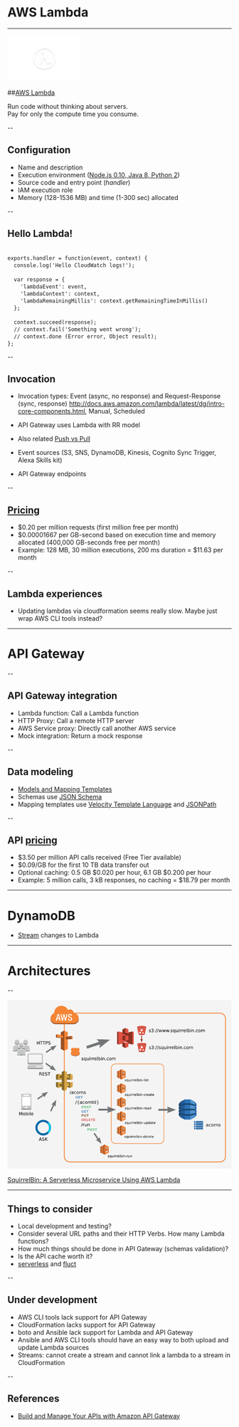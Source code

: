 
#  AWS Lambda

---

![Lambda](images/Lambda_FullPg_V3-05.png)

##[AWS Lambda](https://aws.amazon.com/lambda/)

Run code without thinking about servers.  
Pay for only the compute time you consume.

--

## Configuration

- Name and description
- Execution environment ([Node.js 0.10, Java 8, Python 2](http://docs.aws.amazon.com/lambda/latest/dg/current-supported-versions.html))
- Source code and entry point (*handler*)
- IAM execution role
- Memory (128-1536 MB) and time (1-300 sec) allocated

--


## Hello Lambda!

<pre><code data-trim class="javascript">
exports.handler = function(event, context) {
  console.log('Hello CloudWatch logs!');

  var response = {
    'lambdaEvent': event,
    'lambdaContext': context,
    'lambdaRemainingMillis': context.getRemainingTimeInMillis()
  };
  
  context.succeed(response);
  // context.fail('Something went wrong');
  // context.done (Error error, Object result);
};
</code></pre>

--

## Invocation

- Invocation types: Event (async, no response) and Request-Response (sync, response) http://docs.aws.amazon.com/lambda/latest/dg/intro-core-components.html, Manual, Scheduled

- API Gateway uses Lambda with RR model

- Also related [Push vs Pull](http://docs.aws.amazon.com/lambda/latest/dg/intro-invocation-modes.html)

- Event sources (S3, SNS, DynamoDB, Kinesis, Cognito Sync Trigger, Alexa Skills kit)
- API Gateway endpoints

--

## [Pricing](https://aws.amazon.com/lambda/pricing/)

- $0.20 per million requests (first million free per month)
- $0.00001667 per GB-second based on execution time and memory allocated (400,000 GB-seconds free per month)
- Example: 128 MB, 30 million executions, 200 ms duration = $11.63 per month

--

## Lambda experiences

- Updating lambdas via cloudformation seems really slow. Maybe just wrap AWS CLI tools instead?

---

# API Gateway

--

## API Gateway integration

- Lambda function: Call a Lambda function
- HTTP Proxy: Call a remote HTTP server
- AWS Service proxy: Directly call another AWS service
- Mock integration: Return a mock response

--

## Data modeling

- [Models and Mapping Templates](http://docs.aws.amazon.com/apigateway/latest/developerguide/models-mappings.html)
- Schemas use [JSON Schema](http://json-schema.org/)
- Mapping templates use [Velocity Template Language](https://velocity.apache.org/engine/releases/velocity-1.7/user-guide.html) and [JSONPath](http://goessner.net/articles/JsonPath/)

--

## API [pricing](https://aws.amazon.com/api-gateway/pricing/)

- $3.50 per million API calls received (Free Tier available)
- $0.09/GB for the first 10 TB data transfer out
- Optional caching: 0.5 GB $0.020 per hour, 6.1 GB $0.200 per hour
- Example: 5 million calls, 3 kB responses, no caching = $18.79 per month

---

# DynamoDB

- [Stream](http://docs.aws.amazon.com/amazondynamodb/latest/developerguide/Streams.html) changes to Lambda

---

# Architectures

--

![SquirrelBin](images/squirrelbin-arch.png)

[SquirrelBin: A Serverless Microservice Using AWS Lambda](https://aws.amazon.com/blogs/compute/the-squirrelbin-architecture-a-serverless-microservice-using-aws-lambda/)

---

## Things to consider

- Local development and testing?
- Consider several URL paths and their HTTP Verbs. How many Lambda functions?
- How much things should be done in API Gateway (schemas validation)?
- Is the API cache worth it?
- [serverless](https://github.com/serverless/serverless) and [fluct](https://github.com/fluct/fluct)

--

## Under development

- AWS CLI tools lack support for API Gateway
- CloudFormation lacks support for API Gateway
- boto and Ansible lack support for Lambda and API Gateway
- Ansible and AWS CLI tools should have an easy way to both upload and update Lambda sources
- Streams: cannot create a stream and cannot link a lambda to a stream in CloudFormation

--

## References

- [Build and Manage Your APIs with Amazon API Gateway](http://www.slideshare.net/AmazonWebServices/build-and-manage-your-apis-with-amazon-api-gateway)
